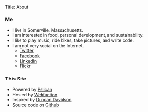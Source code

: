 Title: About

### Me

* I live in Somerville, Massachusetts.
* I am interested in food, personal development, and sustainability.
* I like to play music, ride bikes, take pictures, and write code.
* I am not very social on the Internet.
    * [Twitter](http://twitter.com/bhrut)
    * [Facebook](http://facebook.com/bhrutledge)
    * [LinkedIn](http://www.linkedin.com/in/bhrutledge)
    * [Flickr](http://flickr.com/bhrutledge)

### This Site

* Powered by [Pelican](http://docs.getpelican.com/en/latest/)
* Hosted by [Webfaction](https://www.webfaction.com/)
* Inspired by [Duncan Davidson](http://duncandavidson.com/blog/)
* Source code on [Github](https://github.com/bhrutledge/bhrutledge.com)
